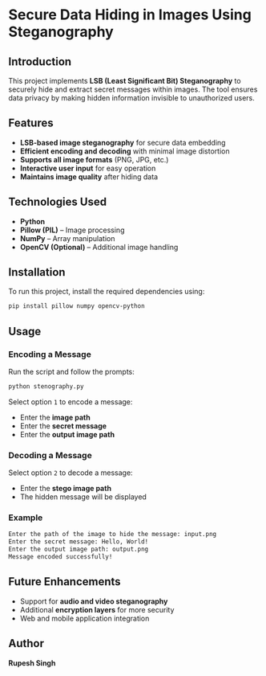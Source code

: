 # Secure Data Hiding in Images Using Steganography

## Introduction
This project implements **LSB (Least Significant Bit) Steganography** to securely hide and extract secret messages within images. The tool ensures data privacy by making hidden information invisible to unauthorized users.

## Features
- **LSB-based image steganography** for secure data embedding
- **Efficient encoding and decoding** with minimal image distortion
- **Supports all image formats** (PNG, JPG, etc.)
- **Interactive user input** for easy operation
- **Maintains image quality** after hiding data

## Technologies Used
- **Python**
- **Pillow (PIL)** – Image processing
- **NumPy** – Array manipulation
- **OpenCV (Optional)** – Additional image handling

## Installation
To run this project, install the required dependencies using:
```sh
pip install pillow numpy opencv-python
```

## Usage
### Encoding a Message
Run the script and follow the prompts:
```sh
python stenography.py
```
Select option `1` to encode a message:
- Enter the **image path**
- Enter the **secret message**
- Enter the **output image path**

### Decoding a Message
Select option `2` to decode a message:
- Enter the **stego image path**
- The hidden message will be displayed

### Example
```sh
Enter the path of the image to hide the message: input.png
Enter the secret message: Hello, World!
Enter the output image path: output.png
Message encoded successfully!
```

## Future Enhancements
- Support for **audio and video steganography**
- Additional **encryption layers** for more security
- Web and mobile application integration


## Author
**Rupesh Singh**

